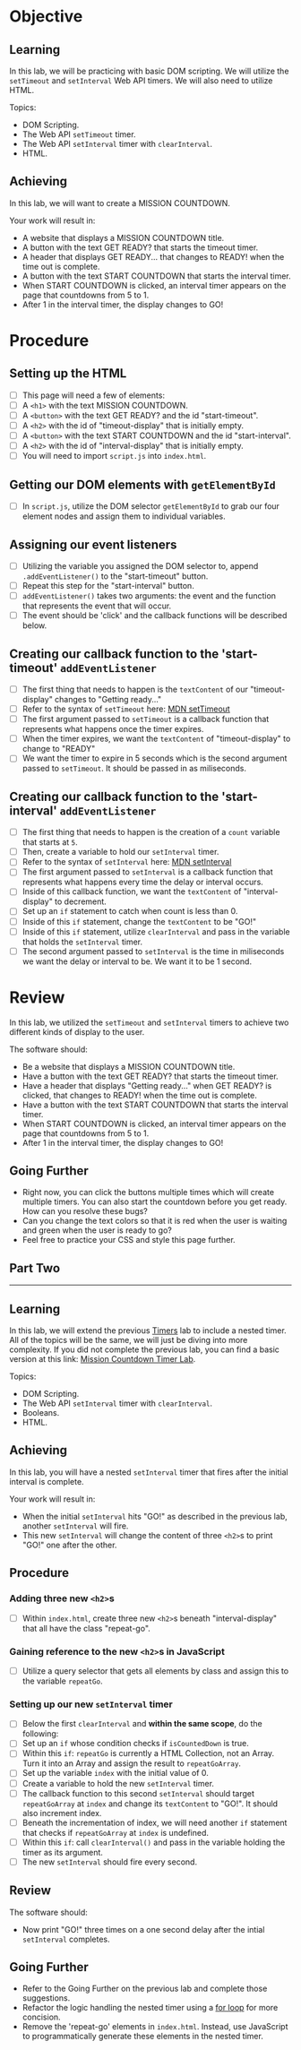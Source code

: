 # Objective

## Learning

In this lab, we will be practicing with basic DOM scripting. We will utilize the `setTimeout` and `setInterval` Web API timers. We will also need to utilize HTML.

Topics:

- DOM Scripting.
- The Web API  `setTimeout` timer.
- The Web API `setInterval` timer with `clearInterval`.
- HTML.

## Achieving

In this lab, we will want to create a MISSION COUNTDOWN.

Your work will result in:

- A website that displays a MISSION COUNTDOWN title.
- A button with the text GET READY? that starts the timeout timer.
- A header that displays GET READY... that changes to READY! when the time out is complete.
- A button with the text START COUNTDOWN that starts the interval timer.
- When START COUNTDOWN is clicked, an interval timer appears on the page that countdowns from 5 to 1.
- After 1 in the interval timer, the display changes to GO!

# Procedure

## Setting up the HTML

- [ ] This page will need a few of elements:
- [ ] A `<h1>` with the text MISSION COUNTDOWN.
- [ ] A `<button>` with the text GET READY? and the id "start-timeout".
- [ ] A `<h2>` with the id of "timeout-display" that is initially empty.
- [ ] A `<button>` with the text START COUNTDOWN and the id "start-interval".
- [ ] A `<h2>` with the id of "interval-display" that is initially empty.
- [ ] You will need to import `script.js` into `index.html`.

## Getting our DOM elements with `getElementById`

- [ ] In `script.js`, utilize the DOM selector `getElementById` to grab our four element nodes and assign them to individual variables.

## Assigning our event listeners 

- [ ] Utilizing the variable you assigned the DOM selector to, append `.addEventListener()` to the "start-timeout" button.
- [ ] Repeat this step for the "start-interval" button.
- [ ] `addEventListener()` takes two arguments: the event and the function that represents the event that will occur. 
- [ ] The event should be 'click' and the callback functions will be described below.

## Creating our callback function to the 'start-timeout' `addEventListener`

- [ ] The first thing that needs to happen is the `textContent` of our "timeout-display" changes to "Getting ready..."
- [ ] Refer to the syntax of `setTimeout` here: [MDN setTimeout](https://developer.mozilla.org/en-US/docs/Web/API/setTimeout)
- [ ] The first argument passed to `setTimeout` is a callback function that represents what happens once the timer expires.
- [ ] When the timer expires, we want the `textContent` of "timeout-display" to change to "READY"
- [ ] We want the timer to expire in 5 seconds which is the second argument passed to `setTimeout`. It should be passed in as miliseconds.

## Creating our callback function to the 'start-interval' `addEventListener`

- [ ] The first thing that needs to happen is the creation of a `count` variable that starts at `5`.
- [ ] Then, create a variable to hold our `setInterval` timer.
- [ ] Refer to the syntax of `setInterval` here: [MDN setInterval](https://developer.mozilla.org/en-US/docs/Web/API/setInterval)
- [ ] The first argument passed to `setInterval` is a callback function that represents what happens every time the delay or interval occurs.
- [ ] Inside of this callback function, we want the `textContent` of "interval-display" to decrement.
- [ ] Set up an `if` statement to catch when count is less than 0. 
- [ ] Inside of this `if` statement, change the `textContent` to be "GO!"
- [ ] Inside of this `if` statement, utilize `clearInterval` and pass in the variable that holds the `setInterval` timer.
- [ ] The second argument passed to `setInterval` is the time in miliseconds we want the delay or interval to be. We want it to be 1 second.

# Review

In this lab, we utilized the `setTimeout` and `setInterval` timers to achieve two different kinds of display to the user.

The software should:

- Be a website that displays a MISSION COUNTDOWN title.
- Have a button with the text GET READY? that starts the timeout timer.
- Have a header that displays "Getting ready..." when GET READY? is clicked, that changes to READY! when the time out is complete.
- Have a button with the text START COUNTDOWN that starts the interval timer.
- When START COUNTDOWN is clicked, an interval timer appears on the page that countdowns from 5 to 1.
- After 1 in the interval timer, the display changes to GO!

## Going Further

- Right now, you can click the buttons multiple times which will create multiple timers. You can also start the countdown before you get ready. How can you resolve these bugs?
- Can you change the text colors so that it is red when the user is waiting and green when the user is ready to go?
- Feel free to practice your CSS and style this page further.

## Part Two

-------------------

## Learning

In this lab, we will extend the previous [Timers](https://online.uprighted.com/lessons/written/timer) lab to include a nested timer. All of the topics will be the same, we will just be diving into more complexity. If you did not complete the previous lab, you can find a basic version at this link: [Mission Countdown Timer Lab](https://replit.com/@limzkil/mission-countdown-timer#index.html).

Topics:

- DOM Scripting.
- The Web API `setInterval` timer with `clearInterval`.
- Booleans.
- HTML.

## Achieving

In this lab, you will have a nested `setInterval` timer that fires after the initial interval is complete.

Your work will result in:

- When the initial `setInterval` hits "GO!" as described in the previous lab, another `setInterval` will fire.
- This new `setInterval` will change the content of three `<h2>`s to print "GO!" one after the other.

## Procedure

### Adding three new `<h2>`s
- [ ] Within `index.html`, create three new `<h2>`s beneath "interval-display" that all have the class "repeat-go".

### Gaining reference to the new `<h2>`s in JavaScript
- [ ] Utilize a query selector that gets all elements by class and assign this to the variable `repeatGo`.

### Setting up our new `setInterval` timer
- [ ] Below the first `clearInterval` and **within the same scope**, do the following:
- [ ] Set up an `if` whose condition checks if `isCountedDown` is true.
- [ ] Within this `if`: `repeatGo` is currently a HTML Collection, not an Array. Turn it into an Array and assign the result to `repeatGoArray`.
- [ ] Set up the variable `index` with the initial value of 0.
- [ ] Create a variable to hold the new `setInterval` timer.
- [ ] The callback function to this second `setInterval` should target `repeatGoArray` at `index` and change its `textContent` to "GO!". It should also increment index. 
- [ ] Beneath the incrementation of index, we will need another `if` statement that checks if `repeatGoArray` at `index` is undefined.
- [ ] Within this `if`: call `clearInterval()` and pass in the variable holding the timer as its argument.
- [ ] The new `setInterval` should fire every second.

## Review

The software should:

- Now print "GO!" three times on a one second delay after the intial `setInterval` completes.

## Going Further

- Refer to the Going Further on the previous lab and complete those suggestions.
- Refactor the logic handling the nested timer using a [for loop](https://developer.mozilla.org/en-US/docs/Web/JavaScript/Guide/Loops_and_iteration#for_statement) for more concision.
- Remove the 'repeat-go' elements in `index.html`. Instead, use JavaScript to programmatically generate these elements in the nested timer.
